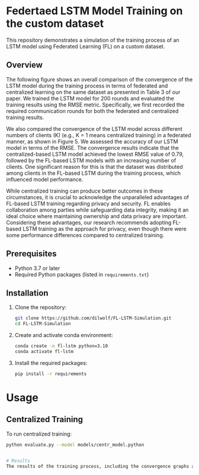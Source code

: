 # Federtaed LSTM Model Training on the custom dataset

This repository demonstrates a simulation of the training process of an LSTM model using Federated Learning (FL) on a custom dataset. 

## Overview

The following figure shows an overall comparison of the convergence of the LSTM model during the training process in terms of federated and centralized learning on the same dataset as presented in Table 3 of our paper. We trained the LSTM model for 200 rounds and evaluated the training results using the RMSE metric. Specifically, we first recorded the required communication rounds for both the federated and centralized training results. 

We also compared the convergence of the LSTM model across different numbers of clients (K) (e.g., K = 1 means centralized training) in a federated manner, as shown in Figure 5. We assessed the accuracy of our LSTM model in terms of the RMSE. The convergence results indicate that the centralized-based LSTM model achieved the lowest RMSE value of 0.79, followed by the FL-based LSTM models with an increasing number of clients. One significant reason for this is that the dataset was distributed among clients in the FL-based LSTM during the training process, which influenced model performance.

While centralized training can produce better outcomes in these circumstances, it is crucial to acknowledge the unparalleled advantages of FL-based LSTM training regarding privacy and security. FL enables collaboration among parties while safeguarding data integrity, making it an ideal choice where maintaining ownership and data privacy are important. Considering these advantages, our research recommends adopting FL-based LSTM training as the approach for privacy, even though there were some performance differences compared to centralized training.

## Prerequisites

- Python 3.7 or later
- Required Python packages (listed in `requirements.txt`)

## Installation

1. Clone the repository:
   ```bash
   git clone https://github.com/dilwolf/FL-LSTM-Simulation.git
   cd FL-LSTM-Simulation
2. Create and activate conda environment:
   ```bash
   conda create -n fl-lstm python=3.10
   conda activate fl-lstm

3. Install the required packages:
   ```bash
   pip install -r requirements

# Usage
## Centralized Training

To run centralized training:
  ```bash
  python evaluate.py --model models/centr_model.python


# Results
The results of the training process, including the convergence graphs and RMSE values, can be found in the results/ directory.



